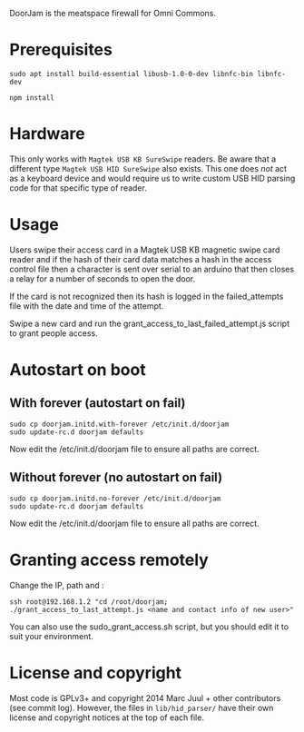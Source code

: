 DoorJam is the meatspace firewall for Omni Commons.

# Prerequisites

```
sudo apt install build-essential libusb-1.0-0-dev libnfc-bin libnfc-dev

npm install
```

# Hardware

This only works with `Magtek USB KB SureSwipe` readers. Be aware that a different type `Magtek USB HID SureSwipe` also exists. This one does _not_ act as a keyboard device and would require us to write custom USB HID parsing code for that specific type of reader.

# Usage

Users swipe their access card in a Magtek USB KB magnetic swipe card reader and if the hash of their card data matches a hash in the access control file then a character is sent over serial to an arduino that then closes a relay for a number of seconds to open the door.

If the card is not recognized then its hash is logged in the failed_attempts file with the date and time of the attempt.

Swipe a new card and run the grant_access_to_last_failed_attempt.js script to grant people access.

# Autostart on boot

## With forever (autostart on fail)

```
sudo cp doorjam.initd.with-forever /etc/init.d/doorjam
sudo update-rc.d doorjam defaults
```

Now edit the /etc/init.d/doorjam file to ensure all paths are correct.

## Without forever (no autostart on fail)

```
sudo cp doorjam.initd.no-forever /etc/init.d/doorjam
sudo update-rc.d doorjam defaults
```

Now edit the /etc/init.d/doorjam file to ensure all paths are correct.

# Granting access remotely

Change the IP, path and <name and contact info of new user>:

```
ssh root@192.168.1.2 "cd /root/doorjam; ./grant_access_to_last_attempt.js <name and contact info of new user>"
```

You can also use the sudo_grant_access.sh script, but you should edit it to suit your environment.

# License and copyright

Most code is GPLv3+ and copyright 2014 Marc Juul + other contributors (see commit log). However, the files in `lib/hid_parser/` have their own license and copyright notices at the top of each file.
